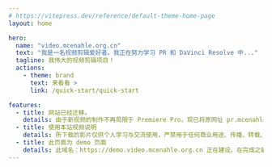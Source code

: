 ```yaml
---
# https://vitepress.dev/reference/default-theme-home-page
layout: home

hero:
  name: "video.mcenahle.org.cn"
  text: "我是一名视频剪辑爱好者。我正在努力学习 PR 和 DaVinci Resolve 中..."
  tagline: 我伟大的视频剪辑项目！
  actions:
    - theme: brand
      text: 来看看 >
      link: /quick-start/quick-start

features:
  - title: 网站已经迁移。
    details: 由于新视频的制作不再局限于 Premiere Pro，现已将原网址 pr.mcenahle.org.cn 正式更改为 video.mcenahle.org.cn。
  - title: 使用本站视频说明
    details: 所下载的影片仅供个人学习与交流使用，严禁用于任何商业用途、传播、转载、修改或其他未经授权的用途。继续浏览本站，则视为你已经阅读并同意上述说明。
  - title: 此页面为 demo 页面
    details: 此域名：https://demo.video.mcenahle.org.cn 正在建设。在完成之前，https://video.mcenahle.org.cn 为正式页面。
---
```


